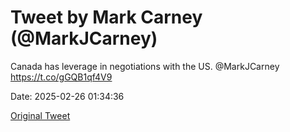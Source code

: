 # Tweet by Mark Carney (@MarkJCarney)

Canada has leverage in negotiations with the US. @MarkJCarney https://t.co/gGQB1qf4V9

Date: 2025-02-26 01:34:36

[Original Tweet](https://x.com/MarkJCarney/status/1894561669851881712)
